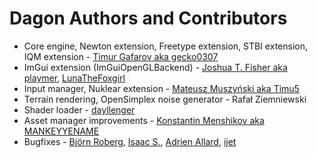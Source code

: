 # Dagon Authors and Contributors
* Core engine, Newton extension, Freetype extension, STBI extension, IQM extension - [Timur Gafarov aka gecko0307](https://github.com/gecko0307)
* ImGui extension (ImGuiOpenGLBackend) - [Joshua T. Fisher aka playmer](https://github.com/playmer), [LunaTheFoxgirl](https://github.com/LunaTheFoxgirl)
* Input manager, Nuklear extension - [Mateusz Muszyński aka Timu5](https://github.com/Timu5)
* Terrain rendering, OpenSimplex noise generator - Rafał Ziemniewski
* Shader loader - [dayllenger](https://github.com/dayllenger)
* Asset manager improvements - [Konstantin Menshikov aka MANKEYYENAME](https://github.com/MANKEYYENAME)
* Bugfixes - [Björn Roberg](https://github.com/roobie), [Isaac S.](https://github.com/isaacs-dev), [Adrien Allard](https://github.com/Tichau), [ijet](https://github.com/my-ijet)
